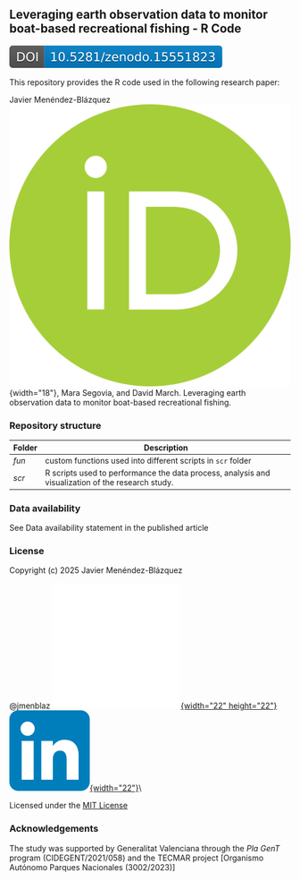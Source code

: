 ## Leveraging earth observation data to monitor boat-based recreational fishing - R Code

![](images/zenodo.15551823-1.svg)

This repository provides the R code used in the following research paper:

Javier Menéndez-Blázquez ![](images/orcid.svg){width="18"}, Mara Segovia, and David March. Leveraging earth observation data to monitor boat-based recreational fishing.

### Repository structure

| Folder | Description |
|------------------------------------|------------------------------------|
| *fun* | custom functions used into different scripts in `scr` folder |
| *scr* | R scripts used to performance the data process, analysis and visualization of the research study. |

### Data availability

See Data availability statement in the published article

### License

Copyright (c) 2025 Javier Menéndez-Blázquez

\@jmenblaz [![](images/github-mark-white.png){width="22" height="22"}](https://github.com/jmenblaz) [![](images/linkedin_short.svg){width="22"}](https://www.linkedin.com/in/jmenendezblazquez/)\

Licensed under the [MIT License](https://github.com/SpatialMarine/raor_sat_monitoring_sml/blob/main/LICENSE)

### Acknowledgements

The study was supported by Generalitat Valenciana through the *Pla GenT* program (CIDEGENT/2021/058) and the TECMAR project [Organismo Autónomo Parques Nacionales (3002/2023)]
